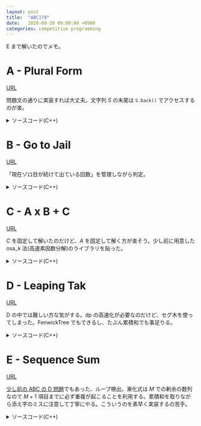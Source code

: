 ```yaml
---
layout: post
title:  "ABC179"
date:   2020-09-20 09:00:00 +0900
categories: competitive programming
---
```

E まで解いたのでメモ。

# A - Plural Form

[URL](https://atcoder.jp/contests/abc179/tasks/abc179_a)

問題文の通りに実装すれば大丈夫。文字列 $S$ の末尾は ```S.back()``` でアクセスするのが楽。

<details>
  <summary>ソースコード(C++)</summary>
  {% highlight cpp %}
#include <iostream>
#include <string>

using namespace std;

int main() {
  string s; cin >> s;
  if (s.back() == 's') {
    cout << s << "es" << endl;
  } else {
    cout << s << "s" << endl;
  }

  return 0;
}
  {% endhighlight %}
</details>

# B - Go to Jail

[URL](https://atcoder.jp/contests/abc179/tasks/abc179_b)

「現在ゾロ目が続けて出ている回数」を管理しながら判定。

<details>
  <summary>ソースコード(C++)</summary>
  {% highlight cpp %}
#include <iostream>

using namespace std;

template <class T>
inline void println(T val) {
  std::cout << val << '\n';
}

inline void Yes(bool cond) {
  println(cond ? "Yes" : "No");
}

int main() {
  int n; cin >> n;
  int cur = 0;
  bool streak = false;

  for (int i = 0; i < n; ++i) {
    int a, b; cin >> a >> b;
    if (a == b) {
      ++cur;
      if (cur == 3) {
        streak = true; break;
      }
    } else {
      cur = 0;
    }
  }

  Yes(streak);

  return 0;
}
  {% endhighlight %}
</details>

# C - A x B + C

[URL](https://atcoder.jp/contests/abc179/tasks/abc179_c)

$C$ を固定して解いたのだけど、$A$ を固定して解く方が楽そう。少し前に用意した osa_k 法(高速素因数分解)のライブラリを貼った。

<details>
  <summary>ソースコード(C++)</summary>
  {% highlight cpp %}
#include <algorithm>
#include <iostream>
#include <vector>

using namespace std;

class osa_k {
  static constexpr int n_ = 1000000 + 5;

 public:
  osa_k() { build(); }

  std::vector<std::pair<int, int>> prime_factor(int n) {
    std::vector<std::pair<int, int>> res;
    while (n != 1) {
      int p = min_factor[n];
      int cnt = 0;
      while (min_factor[n] == p) ++cnt, n /= p;
      res.emplace_back(p, cnt);
    }
    return res;
  }

 private:
  int min_factor[n_ + 1];

  void build() {
    std::fill(min_factor, min_factor + n_ + 1, 0);
    std::vector<int> pr;
    for (int i = 2; i <= n_; ++i) {
      if (!min_factor[i]) {
        min_factor[i] = i;
        pr.emplace_back(i);
      }
      for (int j = 0; j < (int)pr.size() && pr[j] <= min_factor[i] && i * pr[j] <= n_; ++j) {
        min_factor[i * pr[j]] = pr[j];
      }
    }
  }
};

osa_k os;

int main() {
  int n; cin >> n;
  int ans = 0;

  for (int c = 1; c <= n - 1; ++c) {
    auto v = os.prime_factor(n - c);
    int sz = 1;
    for (auto e : v) {
      sz *= (e.second + 1);
    }
    ans += sz;
  }

  cout << ans << endl;

  return 0;
}
  {% endhighlight %}
</details>

# D - Leaping Tak

[URL](https://atcoder.jp/contests/abc179/tasks/abc179_d)

D の中では難しい方な気がする。dp の高速化が必要なのだけど、セグ木を使ってしまった。FenwickTree でもできるし、たぶん累積和でも事足りる。

<details>
  <summary>ソースコード(C++)</summary>
  {% highlight cpp %}
#include <algorithm>
#include <cassert>
#include <iostream>
#include <vector>

using namespace std;

using int64 = long long;

template <class T>
std::istream& operator>>(std::istream& is, std::vector<T>& vec) {
  for (T& e : vec) is >> e;
  return is;
}

template <class T, class U>
std::istream& operator>>(std::istream& is, std::pair<T, U>& p) {
  return is >> p.first >> p.second;
}

template <class M, class F>
class SegmentTree {
 public:
  SegmentTree(const std::vector<M>& data, M ie, F f)
      : ie_(ie), data_(data), f_(f) {
    build();
  }

  void update(int pos, M val) {
    assert(0 <= pos && pos < n_);
    pos += n_;
    node_[pos] = val;
    while (pos > 0) {
      pos >>= 1;
      node_[pos] = f_(node_[2 * pos], node_[2 * pos + 1]);
    }
  }

  // return f_[l, r)
  // if l >= r, return ie_
  M get(int l, int r) {
    assert(0 <= l && l < n_ && 0 <= r && r < n_ + 1);
    M vl = ie_, vr = ie_;
    for (l += n_, r += n_; l < r; l >>= 1, r >>= 1) {
      if (l & 1) vl = f_(vl, node_[l++]);
      if (r & 1) vr = f_(node_[--r], vr);
    }
    return f_(vl, vr);
  }

  M operator[](int pos) const {
    assert(0 <= pos && pos < n_);
    return node_[n_ + pos];
  }

 private:
  int n_;
  M ie_;
  std::vector<M> data_;
  std::vector<M> node_;
  F f_;

  void build() {
    int sz = data_.size();
    n_ = 1;
    while (n_ < sz) n_ <<= 1;
    node_.assign(2 * n_, ie_);
    for (int i = 0; i < sz; ++i) node_[i + n_] = data_[i];
    for (int i = n_ - 1; i > 0; --i) node_[i] = f_(node_[2 * i], node_[2 * i + 1]);
  }
};

constexpr int mod = 998244353;

int main() {
  int n, k; cin >> n >> k;
  vector<pair<int, int>> pv(k); cin >> pv;

  vector<int64> dp(202020, 0);
  dp[1] = 1;

  auto f = [](int64 x, int64 y){ return (x + y) % mod; };
  vector<int64> bv(202020, 0);
  int64 ie = 0;
  SegmentTree seg(bv, ie, f);
  seg.update(1, 1);

  for (int i = 2; i <= n; ++i) {
    for (int j = 0; j < k; ++j) {
      int l = clamp(i - pv[j].second, 0, i - 1);
      int r = clamp(i - pv[j].first, 0, i - 1);
      dp[i] += seg.get(l, r + 1);
      dp[i] %= mod;
      seg.update(i, dp[i]);
    }
  }

  cout << dp[n] << endl;

  return 0;
}
  {% endhighlight %}
</details>

# E - Sequence Sum

[URL](https://atcoder.jp/contests/abc179/tasks/abc179_e)

[少し前の ABC の D 問題](https://atcoder.jp/contests/abc167/tasks/abc167_d)でもあった、ループ検出。漸化式は $M$ での剰余の数列なので $M + 1$ 項目までに必ず重複が起こることを利用する。累積和を取りながら添え字のミスに注意して丁寧にやる。こういうのを素早く実装するの苦手。

<details>
  <summary>ソースコード(C++)</summary>
  {% highlight cpp %}
#include <algorithm>
#include <iostream>
#include <vector>

using namespace std;

using int64 = long long;

template <class T>
class CumulativeSum {
 public:
  CumulativeSum(const std::vector<T>& vec) : vec_(vec) { build(); }

  // return sum of [l, r]
  T get(int l, int r) { return sum_[r + 1] - sum_[l]; }

  // return the first k where sum of [0, k] >= value
  // use only when all element in vec >= 0
  int lower_bound(T val) {
    return std::distance(sum_.begin() + 1,
                         std::lower_bound(sum_.begin() + 1, sum_.end(), val));
  }

  // return the first k where sum of [0, k] > value
  // use only when all element in vec >= 0
  int upper_bound(T val) {
    return std::distance(sum_.begin() + 1,
                         std::upper_bound(sum_.begin() + 1, sum_.end(), val));
  }

 private:
  std::vector<T> vec_;
  std::vector<T> sum_;

  void build() {
    sum_.resize(vec_.size() + 1);
    sum_[0] = 0;
    std::partial_sum(vec_.begin(), vec_.end(), sum_.begin() + 1);
  }
};

int main() {
  int64 n; cin >> n;
  int64 x, m; cin >> x >> m;

  vector<int> pre(101010, -1);
  vector<int64> sv(101010, 0);
  int64 cur = x;

  // * * * o * * x o * * x o * * x o *
  // <---> <----->                 <-> 
  //  ini    len                   res

  for (int i = 0; i < m + 1; ++i) {
    if (i) {
      (cur *= cur) %= m;
      if (pre[cur] != -1) {
        int64 len = i - pre[cur];
        int64 ini = pre[cur];
        int64 res = (n - ini) % len;
        int64 ans = 0;
        int64 cnt = (n - ini) / len;
        CumulativeSum cs(sv);
        ans += cs.get(0, ini - 1);
        ans += cs.get(ini, ini + res - 1);
        ans += cs.get(ini, ini + len - 1) * cnt;
        cout << ans << endl; return 0;
      }
      sv[i] = cur;
      pre[cur] = i;
    } else {
      sv[i] = cur;
      pre[cur] = i;
    }
  }

  return 0;
}
  {% endhighlight %}
</details>
